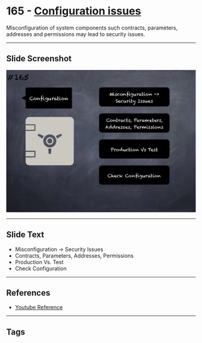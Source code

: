 # 165 - [Configuration issues](Configuration%20issues.md)
Misconfiguration of system components such contracts, parameters, addresses and permissions may lead to security issues.
___
## Slide Screenshot
![0165.jpg](../../images/5.%20Pitfalls%20and%20Best%20Practices%20201/165.jpg)
___
## Slide Text
- Misconfiguration -> Security Issues
- Contracts, Parameters, Addresses, Permissions
- Production Vs. Test
- Check Configuration
___
## References
- [Youtube Reference](https://youtu.be/IVbEIbIpWUY?t=320)
___
## Tags
